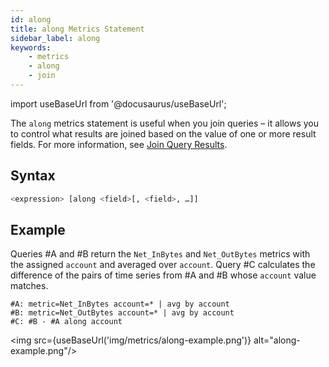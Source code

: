 ```yaml
---
id: along
title: along Metrics Statement
sidebar_label: along
keywords:
    - metrics
    - along
    - join
---
```


import useBaseUrl from '@docusaurus/useBaseUrl';

The `along` metrics statement is useful when you join queries – it allows you to control what results are joined based on the value of one or more result fields. For more information, see [Join Query Results](docs/metrics/introduction/joins.md).

## Syntax

```sql
<expression> [along <field>[, <field>, …]]
```

## Example
Queries #A and #B return the `Net_InBytes` and `Net_OutBytes` metrics with the assigned `account` and averaged over `account`. Query #C calculates the difference of the pairs of time series from #A and #B whose `account` value matches.

```
#A: metric=Net_InBytes account=* | avg by account
#B: metric=Net_OutBytes account=* | avg by account
#C: #B - #A along account
```
<img src={useBaseUrl('img/metrics/along-example.png')} alt="along-example.png"/>
